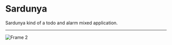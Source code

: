 

# Sardunya

Sardunya kind of a todo and alarm mixed application.                           


---

![Frame 2](https://user-images.githubusercontent.com/95275958/173625095-e63fbbb1-a81f-4abe-8e48-4f4f20c5041c.png)

